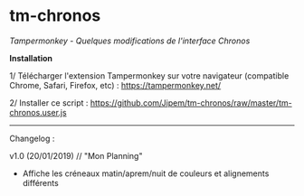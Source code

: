 # tm-chronos
*Tampermonkey - Quelques modifications de l'interface Chronos*

**Installation**

1/ Télécharger l'extension Tampermonkey sur votre navigateur (compatible Chrome, Safari, Firefox, etc) : https://tampermonkey.net/

2/ Installer ce script : https://github.com/Jipem/tm-chronos/raw/master/tm-chronos.user.js

___________________________________________________

Changelog :

v1.0 (20/01/2019)
// "Mon Planning"
- Affiche les créneaux matin/aprem/nuit de couleurs et alignements différents 

